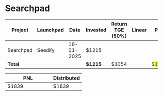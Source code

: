 # Searchpad



<table data-full-width="true"><thead><tr><th width="152">Project</th><th width="138">Launchpad</th><th width="132">Date</th><th width="133">Invested</th><th width="176">Return TGE (50%)</th><th>Linear</th><th>PNL</th></tr></thead><tbody><tr><td>Searchpad</td><td>Seedify</td><td>16-01-2025</td><td>$1215</td><td></td><td></td><td></td></tr><tr><td><strong>Total</strong></td><td></td><td></td><td><strong>$1215</strong></td><td>$3054</td><td></td><td>$<mark style="color:green;">1839</mark></td></tr></tbody></table>

<table data-full-width="true"><thead><tr><th width="135">PNL</th><th>Distributed</th></tr></thead><tbody><tr><td>$1839</td><td>$1839</td></tr></tbody></table>
